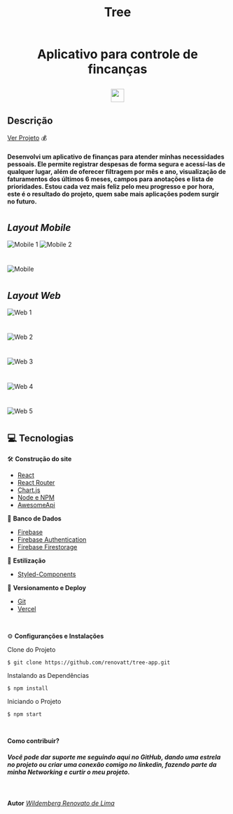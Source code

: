 <!-- ![status](https://img.shields.io/github/repo-size/renovatt/tree-app)
![status](https://img.shields.io/github/languages/count/renovatt/tree-app)
![status](https://img.shields.io/github/languages/top/renovatt/tree-app)
![status](https://img.shields.io/github/last-commit/renovatt/tree-app) -->

<!-- #### Há algum tempo estava querendo criar meu próprio aplicativo de finanças, a ideia era suprir apenas minhas necessidades, já que mantenho minhas anotações salvas no Excel, porém, queria algo mais dinâmico onde eu poderia registrar minhas despesas de onde eu quisesse, depois de estudar bastante consegui aplicar meus conhecimentos. Nesse App é possível registrar quantas despesas vocês desejarem de forma segura dentro da sua própria conta! Você pode fazer um registro no aplicativo ou logar com sua conta Google. O App traz uma lista de todas as suas finanças, onde você pode filtrar por mês e ano obtendo os valores de ganhos, gastos e faturamentos. Ele ainda possui uma visualização dos faturamentos dos últimos 6 meses e campos para deixar suas anotações que costumam ser despesas mensais e uma lista de prioridades, para ajudar você seguir a sua meta. -->

#

<div align='center'>
<h1>Tree <br> <br>
<p>Aplicativo para controle de fincanças</p>
<img src="./public/logo.png" width="30px"></h1>
</div>

## Descrição

[Ver Projeto](https://tree-app-renovatt.vercel.app) 💰

#### Desenvolvi um aplicativo de finanças para atender minhas necessidades pessoais. Ele permite registrar despesas de forma segura e acessí-las de qualquer lugar, além de oferecer filtragem por mês e ano, visualização de faturamentos dos últimos 6 meses, campos para anotações e lista de prioridades. Estou cada vez mais feliz pelo meu progresso e por hora, este é o resultado do projeto, quem sabe mais aplicações podem surgir no futuro.

#

## _Layout Mobile_

![Mobile 1](./public/mobile-1.png) ![Mobile 2](./public/mobile-2.png) 
#
![Mobile ](./public/mobile-3.png) 
#

## _Layout Web_


![Web 1](./public/web-1.png)
#
![Web 2](./public/web-2.png)
#
![Web 3](./public/web-3.png)
#
![Web 4](./public/web-4.png)
#
![Web 5](./public/web-5.png)
#

## 💻 Tecnologias

🛠️ **Construção do site**
- [React](https://create-react-app.dev/)
- [React Router](https://reactrouter.com/)
- [Chart.js](https://www.chartjs.org)
- [Node e NPM](https://nodejs.org/)
- [AwesomeApi](https://docs.awesomeapi.com.br/)

📁 **Banco de Dados**
- [Firebase](https://firebase.google.com/?hl=pt)
- [Firebase Authentication](https://firebase.google.com/docs/auth)
- [Firebase Firestorage](https://firebase.google.com/docs/firestore)

🎨 **Estilização**
- [Styled-Components](https://styled-components.com/)

🔋 **Versionamento e Deploy**
- [Git](https://git-scm.com)
- [Vercel](https://vercel.com/)

<br>

⚙️ **Configuranções e Instalações**

Clone do Projeto

    $ git clone https://github.com/renovatt/tree-app.git

Instalando as Dependências

    $ npm install

Iniciando o Projeto

    $ npm start

<br>

**Como contribuir?**
##### Você pode dar suporte me seguindo aqui no GitHub, dando uma estrela no projeto ou criar uma conexão comigo no linkedin, fazendo parte da minha Networking e curtir o meu projeto.

<br>

**Autor**
[*Wildemberg Renovato de Lima*](https://www.linkedin.com/in/renovatt/)